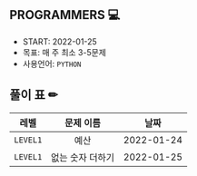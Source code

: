 ## PROGRAMMERS 💻

- START: 2022-01-25
- 목표: 매 주 최소 3-5문제
- 사용언어: `PYTHON`



## 풀이 표 ✏

|   레벨   |    문제 이름     |    날짜    |
| :------: | :--------------: | :--------: |
| `LEVEL1` |       예산       | 2022-01-24 |
| `LEVEL1` | 없는 숫자 더하기 | 2022-01-25 |

